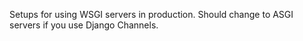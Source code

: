 Setups for using WSGI servers in production. Should change to ASGI servers if you use Django Channels.
